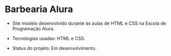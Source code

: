 # Barbearia Alura

* Site modelo desenvolvido durante às aulas de HTML e CSS na Escola de Programação Alura. 

* Tecnologias usadas: HTML e CSS.

* Status do projeto: Em desenvolvimento.